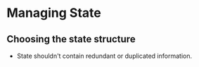 # Managing State

## Choosing the state structure

* State shouldn't contain redundant or duplicated information.
